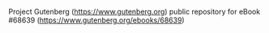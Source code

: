 Project Gutenberg (https://www.gutenberg.org) public repository for
eBook #68639 (https://www.gutenberg.org/ebooks/68639)
